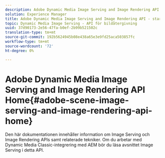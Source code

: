 ```yaml
---
description: Adobe Dynamic Media Image Serving and Image Rendering API - startsida
solution: Experience Manager
title: Adobe Dynamic Media Image Serving and Image Rendering API - startsida
topic: Dynamic Media Image Serving - API för bildåtergivning
uuid: 37d90173-2e56-47fa-b0ef-2b99b521502c
translation-type: tm+mt
source-git-commit: 192b5624945b08e438a65e3e9fd25aca503857fc
workflow-type: tm+mt
source-wordcount: '72'
ht-degree: 0%

---
```



# Adobe Dynamic Media Image Serving and Image Rendering API Home{#adobe-scene-image-serving-and-image-rendering-api-home}

Den här dokumentationen innehåller information om Image Serving och Image Rendering APIs samt relaterade tekniker. Om du arbetar med Dynamic Media Classic-integrering med AEM bör du läsa avsnittet Image Serving i detta API.